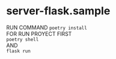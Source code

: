 # server-flask.sample

RUN COMMAND 
`poetry install`  
FOR RUN PROYECT FIRST  
`poetry shell`  
AND  
`flask run`

